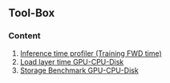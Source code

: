 ## Tool-Box

### Content

1. [Inference time profiler (Training FWD time)](./fwd-time-profile/bert_latency.py)
1. [Load layer time GPU-CPU-Disk](./load-time/bert_load_time.py)
1. [Storage Benchmark GPU-CPU-Disk](./storage-bench/storage-bench.py)